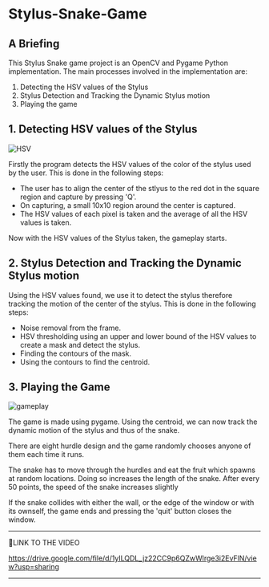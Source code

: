 # Stylus-Snake-Game

## A Briefing

This Stylus Snake game project is an OpenCV and Pygame Python implementation. The main processes involved in the implementation are:
1. Detecting the HSV values of the Stylus
2. Stylus Detection and Tracking the Dynamic Stylus motion
3. Playing the game

## 1. Detecting HSV values of the Stylus

![HSV](https://user-images.githubusercontent.com/83112916/136769878-c2ff327f-020c-4eec-b549-d42a42e1899d.gif)

Firstly the program detects the HSV values of the color of the stylus used by the user. This is done in the following steps:
* The user has to align the center of the stlyus to the red dot in the square region and capture by pressing 'Q'.
* On capturing, a small 10x10 region around the center is captured.
* The HSV values of each pixel is taken and the average of all the HSV values is taken. 

Now with the HSV values of the Stylus taken, the gameplay starts.

## 2. Stylus Detection and Tracking the Dynamic Stylus motion

Using the HSV values found, we use it to detect the stylus therefore tracking the motion of the center of the stylus. This is done in the following steps:
* Noise removal from the frame.
* HSV thresholding using an upper and lower bound of the HSV values to create a mask and detect the stylus.
* Finding the contours of the mask.
* Using the contours to find the centroid.

## 3. Playing the Game

![gameplay](https://user-images.githubusercontent.com/83112916/136769346-a2f2f500-9774-46db-a540-21584483030e.gif)

The game is made using pygame. Using the centroid, we can now track the dynamic motion of the stylus and thus of the snake.

There are eight hurdle design and the game randomly chooses anyone of them each time it runs.

The snake has to move through the hurdles and eat the fruit which spawns at random locations. Doing so increases the length of the snake. After every 50 points, the speed of the snake increases slightly

If the snake collides with either the wall, or the edge of the window or with its ownself, the game ends and pressing the 'quit' button closes the window.

---
🔗LINK TO THE VIDEO

https://drive.google.com/file/d/1yILQDL_jz22CC9p6QZwWlrge3i2EvFlN/view?usp=sharing

---
